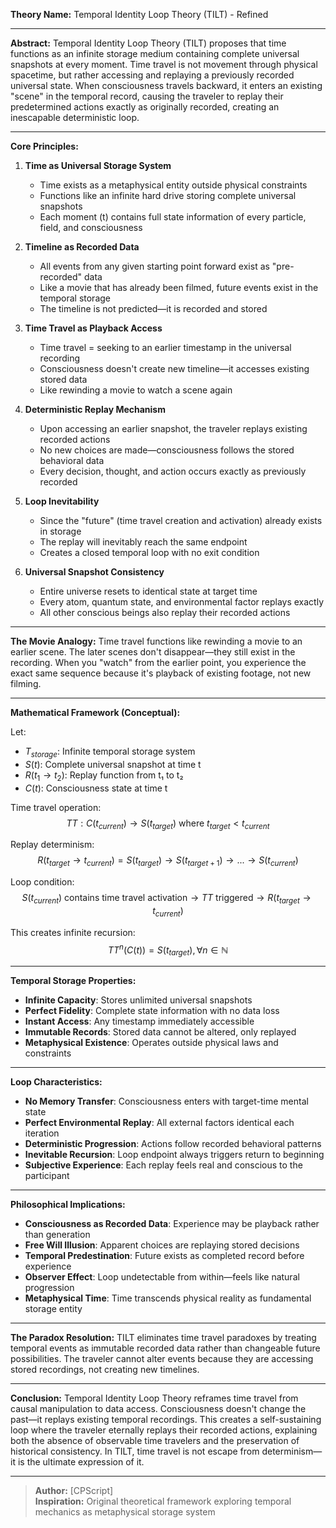 **Theory Name:** Temporal Identity Loop Theory (TILT) - Refined

---

**Abstract:**
Temporal Identity Loop Theory (TILT) proposes that time functions as an infinite storage medium containing complete universal snapshots at every moment. Time travel is not movement through physical spacetime, but rather accessing and replaying a previously recorded universal state. When consciousness travels backward, it enters an existing "scene" in the temporal record, causing the traveler to replay their predetermined actions exactly as originally recorded, creating an inescapable deterministic loop.

---

**Core Principles:**

1. **Time as Universal Storage System**
   * Time exists as a metaphysical entity outside physical constraints
   * Functions like an infinite hard drive storing complete universal snapshots
   * Each moment (t) contains full state information of every particle, field, and consciousness

2. **Timeline as Recorded Data**
   * All events from any given starting point forward exist as "pre-recorded" data
   * Like a movie that has already been filmed, future events exist in the temporal storage
   * The timeline is not predicted—it is recorded and stored

3. **Time Travel as Playback Access**
   * Time travel = seeking to an earlier timestamp in the universal recording
   * Consciousness doesn't create new timeline—it accesses existing stored data
   * Like rewinding a movie to watch a scene again

4. **Deterministic Replay Mechanism**
   * Upon accessing an earlier snapshot, the traveler replays existing recorded actions
   * No new choices are made—consciousness follows the stored behavioral data
   * Every decision, thought, and action occurs exactly as previously recorded

5. **Loop Inevitability**
   * Since the "future" (time travel creation and activation) already exists in storage
   * The replay will inevitably reach the same endpoint
   * Creates a closed temporal loop with no exit condition

6. **Universal Snapshot Consistency**
   * Entire universe resets to identical state at target time
   * Every atom, quantum state, and environmental factor replays exactly
   * All other conscious beings also replay their recorded actions

---

**The Movie Analogy:**
Time travel functions like rewinding a movie to an earlier scene. The later scenes don't disappear—they still exist in the recording. When you "watch" from the earlier point, you experience the exact same sequence because it's playback of existing footage, not new filming.

---

**Mathematical Framework (Conceptual):**

Let:
* $T_{storage}$: Infinite temporal storage system
* $S(t)$: Complete universal snapshot at time t  
* $R(t_1 → t_2)$: Replay function from t₁ to t₂
* $C(t)$: Consciousness state at time t

Time travel operation:
$$TT: C(t_{current}) → S(t_{target}) \text{ where } t_{target} < t_{current}$$

Replay determinism:
$$R(t_{target} → t_{current}) = S(t_{target}) → S(t_{target+1}) → ... → S(t_{current})$$

Loop condition:
$$S(t_{current}) \text{ contains time travel activation} → TT \text{ triggered} → R(t_{target} → t_{current})$$

This creates infinite recursion:
$$TT^n(C(t)) = S(t_{target}), \forall n ∈ ℕ$$

---

**Temporal Storage Properties:**

* **Infinite Capacity**: Stores unlimited universal snapshots
* **Perfect Fidelity**: Complete state information with no data loss  
* **Instant Access**: Any timestamp immediately accessible
* **Immutable Records**: Stored data cannot be altered, only replayed
* **Metaphysical Existence**: Operates outside physical laws and constraints

---

**Loop Characteristics:**

* **No Memory Transfer**: Consciousness enters with target-time mental state
* **Perfect Environmental Replay**: All external factors identical each iteration
* **Deterministic Progression**: Actions follow recorded behavioral patterns
* **Inevitable Recursion**: Loop endpoint always triggers return to beginning
* **Subjective Experience**: Each replay feels real and conscious to the participant

---

**Philosophical Implications:**

* **Consciousness as Recorded Data**: Experience may be playback rather than generation
* **Free Will Illusion**: Apparent choices are replaying stored decisions
* **Temporal Predestination**: Future exists as completed record before experience
* **Observer Effect**: Loop undetectable from within—feels like natural progression
* **Metaphysical Time**: Time transcends physical reality as fundamental storage entity

---

**The Paradox Resolution:**
TILT eliminates time travel paradoxes by treating temporal events as immutable recorded data rather than changeable future possibilities. The traveler cannot alter events because they are accessing stored recordings, not creating new timelines.

---

**Conclusion:**
Temporal Identity Loop Theory reframes time travel from causal manipulation to data access. Consciousness doesn't change the past—it replays existing temporal recordings. This creates a self-sustaining loop where the traveler eternally replays their recorded actions, explaining both the absence of observable time travelers and the preservation of historical consistency. In TILT, time travel is not escape from determinism—it is the ultimate expression of it.

---

> **Author:** [CPScript]  
> **Inspiration:** Original theoretical framework exploring temporal mechanics as metaphysical storage system
